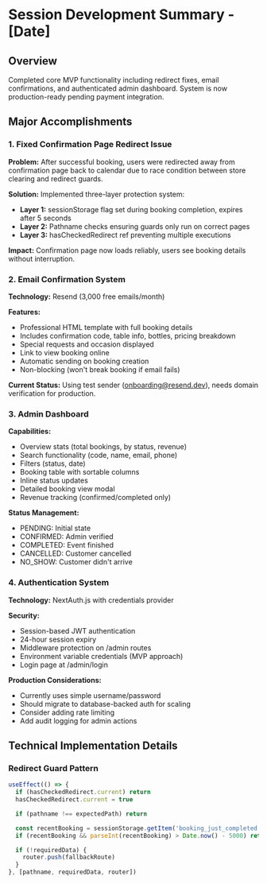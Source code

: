 # Session Development Summary - [Date]

## Overview

Completed core MVP functionality including redirect fixes, email confirmations, and authenticated admin dashboard. System is now production-ready pending payment integration.

## Major Accomplishments

### 1. Fixed Confirmation Page Redirect Issue

**Problem:** After successful booking, users were redirected away from confirmation page back to calendar due to race condition between store clearing and redirect guards.

**Solution:** Implemented three-layer protection system:

- **Layer 1:** sessionStorage flag set during booking completion, expires after 5 seconds
- **Layer 2:** Pathname checks ensuring guards only run on correct pages
- **Layer 3:** hasCheckedRedirect ref preventing multiple executions

**Impact:** Confirmation page now loads reliably, users see booking details without interruption.

### 2. Email Confirmation System

**Technology:** Resend (3,000 free emails/month)

**Features:**

- Professional HTML template with full booking details
- Includes confirmation code, table info, bottles, pricing breakdown
- Special requests and occasion displayed
- Link to view booking online
- Automatic sending on booking creation
- Non-blocking (won't break booking if email fails)

**Current Status:** Using test sender (onboarding@resend.dev), needs domain verification for production.

### 3. Admin Dashboard

**Capabilities:**

- Overview stats (total bookings, by status, revenue)
- Search functionality (code, name, email, phone)
- Filters (status, date)
- Booking table with sortable columns
- Inline status updates
- Detailed booking view modal
- Revenue tracking (confirmed/completed only)

**Status Management:**

- PENDING: Initial state
- CONFIRMED: Admin verified
- COMPLETED: Event finished
- CANCELLED: Customer cancelled
- NO_SHOW: Customer didn't arrive

### 4. Authentication System

**Technology:** NextAuth.js with credentials provider

**Security:**

- Session-based JWT authentication
- 24-hour session expiry
- Middleware protection on /admin routes
- Environment variable credentials (MVP approach)
- Login page at /admin/login

**Production Considerations:**

- Currently uses simple username/password
- Should migrate to database-backed auth for scaling
- Consider adding rate limiting
- Add audit logging for admin actions

## Technical Implementation Details

### Redirect Guard Pattern

```typescript
useEffect(() => {
  if (hasCheckedRedirect.current) return
  hasCheckedRedirect.current = true

  if (pathname !== expectedPath) return

  const recentBooking = sessionStorage.getItem('booking_just_completed')
  if (recentBooking && parseInt(recentBooking) > Date.now() - 5000) return

  if (!requiredData) {
    router.push(fallbackRoute)
  }
}, [pathname, requiredData, router])
```
